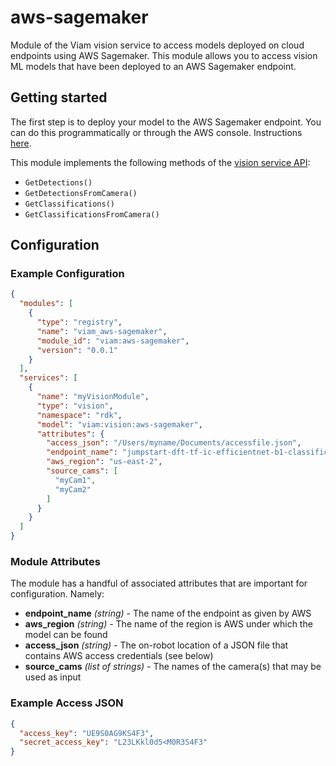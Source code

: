 # aws-sagemaker
Module of the Viam vision service to access models deployed on cloud endpoints using AWS Sagemaker.  This module allows you to access vision ML models that have been deployed to an AWS Sagemaker endpoint.

## Getting started

The first step is to deploy your model to the AWS Sagemaker endpoint. You can do this programmatically or through the AWS console. Instructions [here](https://docs.aws.amazon.com/sagemaker/latest/dg/deploy-model.html).

This module implements the following methods of the [vision service API](https://docs.viam.com/services/vision/#api):
  * `GetDetections()`
  * `GetDetectionsFromCamera()`
  * `GetClassifications()`
  * `GetClassificationsFromCamera()`


## Configuration
### Example Configuration

```json
{
  "modules": [
    {
      "type": "registry",
      "name": "viam_aws-sagemaker",
      "module_id": "viam:aws-sagemaker",
      "version": "0.0.1"
    }
  ],
  "services": [
    {
      "name": "myVisionModule",
      "type": "vision",
      "namespace": "rdk",
      "model": "viam:vision:aws-sagemaker",
      "attributes": {
        "access_json": "/Users/myname/Documents/accessfile.json",
        "endpoint_name": "jumpstart-dft-tf-ic-efficientnet-b1-classification-1",
        "aws_region": "us-east-2",
        "source_cams": [
          "myCam1",
          "myCam2"
        ]
      }
    }
  ]
}

```

### Module Attributes
The module has a handful of associated attributes that are important for configuration. Namely:

  * __endpoint_name__ _(string)_ - The name of the endpoint as given by AWS
  * __aws_region__ _(string)_ - The name of the region is AWS under which the model can be found
  * __access_json__ _(string)_ - The on-robot location of a JSON file that contains AWS access credentials (see below)
  * __source_cams__ _(list of strings)_ - The names of the camera(s) that may be used as input


### Example Access JSON

```json
{
  "access_key": "UE9S0AG9KS4F3",
  "secret_access_key": "L23LKkl0d5<M0R3S4F3"
}
```
